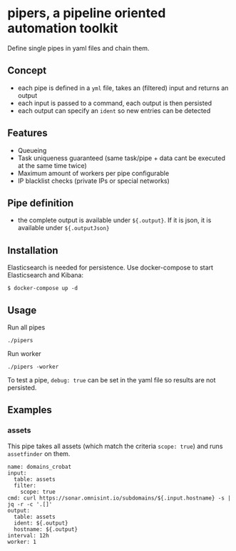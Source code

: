 # pipers, a pipeline oriented automation toolkit

Define single pipes in yaml files and chain them.

## Concept

* each pipe is defined in a `yml` file, takes an (filtered) input and returns an output
* each input is passed to a command, each output is then persisted
* each output can specify an `ident` so new entries can be detected

## Features

* Queueing
* Task uniqueness guaranteed (same task/pipe + data cant be executed at the same time twice)
* Maximum amount of workers per pipe configurable
* IP blacklist checks (private IPs or special networks)

## Pipe definition
* the complete output is available under `${.output}`. If it is json, it is available under `${.outputJson}`

## Installation

Elasticsearch is needed for persistence. Use docker-compose to start Elasticsearch and Kibana:
```
$ docker-compose up -d
```

## Usage

Run all pipes

```
./pipers
```

Run worker

```
./pipers -worker
```

To test a pipe, `debug: true` can be set in the yaml file so results are not persisted.


## Examples

### assets

This pipe takes all assets (which match the criteria `scope: true`) and runs `assetfinder` on them.
```
name: domains_crobat
input:
  table: assets
  filter:
    scope: true
cmd: curl https://sonar.omnisint.io/subdomains/${.input.hostname} -s | jq -r -c '.[]'
output:
  table: assets
  ident: ${.output}
  hostname: ${.output}
interval: 12h
worker: 1

```
